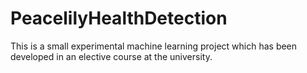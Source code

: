 # PeacelilyHealthDetection
This is a small experimental machine learning project which has been developed in an elective course at the university.
